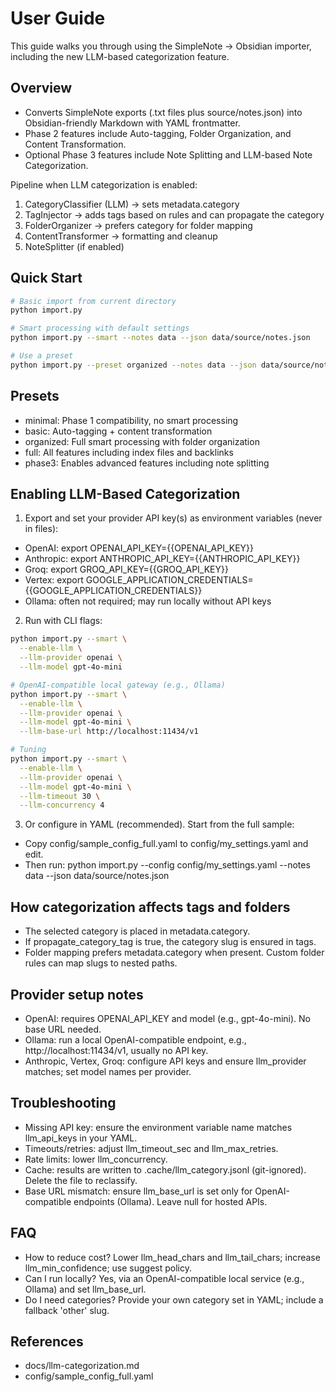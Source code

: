 # User Guide

This guide walks you through using the SimpleNote → Obsidian importer, including the new LLM-based categorization feature.

## Overview
- Converts SimpleNote exports (.txt files plus source/notes.json) into Obsidian-friendly Markdown with YAML frontmatter.
- Phase 2 features include Auto-tagging, Folder Organization, and Content Transformation.
- Optional Phase 3 features include Note Splitting and LLM-based Note Categorization.

Pipeline when LLM categorization is enabled:
1) CategoryClassifier (LLM) → sets metadata.category
2) TagInjector → adds tags based on rules and can propagate the category
3) FolderOrganizer → prefers category for folder mapping
4) ContentTransformer → formatting and cleanup
5) NoteSplitter (if enabled)

## Quick Start
```bash
# Basic import from current directory
python import.py

# Smart processing with default settings
python import.py --smart --notes data --json data/source/notes.json

# Use a preset
python import.py --preset organized --notes data --json data/source/notes.json
```

## Presets
- minimal: Phase 1 compatibility, no smart processing
- basic: Auto-tagging + content transformation
- organized: Full smart processing with folder organization
- full: All features including index files and backlinks
- phase3: Enables advanced features including note splitting

## Enabling LLM-Based Categorization

1) Export and set your provider API key(s) as environment variables (never in files):
- OpenAI: export OPENAI_API_KEY={{OPENAI_API_KEY}}
- Anthropic: export ANTHROPIC_API_KEY={{ANTHROPIC_API_KEY}}
- Groq: export GROQ_API_KEY={{GROQ_API_KEY}}
- Vertex: export GOOGLE_APPLICATION_CREDENTIALS={{GOOGLE_APPLICATION_CREDENTIALS}}
- Ollama: often not required; may run locally without API keys

2) Run with CLI flags:
```bash
python import.py --smart \
  --enable-llm \
  --llm-provider openai \
  --llm-model gpt-4o-mini

# OpenAI-compatible local gateway (e.g., Ollama)
python import.py --smart \
  --enable-llm \
  --llm-provider openai \
  --llm-model gpt-4o-mini \
  --llm-base-url http://localhost:11434/v1

# Tuning
python import.py --smart \
  --enable-llm \
  --llm-provider openai \
  --llm-model gpt-4o-mini \
  --llm-timeout 30 \
  --llm-concurrency 4
```

3) Or configure in YAML (recommended). Start from the full sample:
- Copy config/sample_config_full.yaml to config/my_settings.yaml and edit.
- Then run: python import.py --config config/my_settings.yaml --notes data --json data/source/notes.json

## How categorization affects tags and folders
- The selected category is placed in metadata.category.
- If propagate_category_tag is true, the category slug is ensured in tags.
- Folder mapping prefers metadata.category when present. Custom folder rules can map slugs to nested paths.

## Provider setup notes
- OpenAI: requires OPENAI_API_KEY and model (e.g., gpt-4o-mini). No base URL needed.
- Ollama: run a local OpenAI-compatible endpoint, e.g., http://localhost:11434/v1, usually no API key.
- Anthropic, Vertex, Groq: configure API keys and ensure llm_provider matches; set model names per provider.

## Troubleshooting
- Missing API key: ensure the environment variable name matches llm_api_keys in your YAML.
- Timeouts/retries: adjust llm_timeout_sec and llm_max_retries.
- Rate limits: lower llm_concurrency.
- Cache: results are written to .cache/llm_category.jsonl (git-ignored). Delete the file to reclassify.
- Base URL mismatch: ensure llm_base_url is set only for OpenAI-compatible endpoints (Ollama). Leave null for hosted APIs.

## FAQ
- How to reduce cost? Lower llm_head_chars and llm_tail_chars; increase llm_min_confidence; use suggest policy.
- Can I run locally? Yes, via an OpenAI-compatible local service (e.g., Ollama) and set llm_base_url.
- Do I need categories? Provide your own category set in YAML; include a fallback 'other' slug.

## References
- docs/llm-categorization.md
- config/sample_config_full.yaml